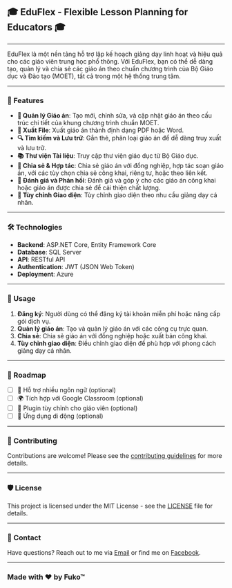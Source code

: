 ## 🎓 EduFlex - Flexible Lesson Planning for Educators 🎓 

---

EduFlex là một nền tảng hỗ trợ lập kế hoạch giảng dạy linh hoạt và hiệu quả cho các giáo viên trung học phổ thông. Với EduFlex, bạn có thể dễ dàng tạo, quản lý và chia sẻ các giáo án theo chuẩn chương trình của Bộ Giáo dục và Đào tạo (MOET), tất cả trong một hệ thống trung tâm.

---

### 🚀 Features

- **📅 Quản lý Giáo án**: Tạo mới, chỉnh sửa, và cập nhật giáo án theo cấu trúc chi tiết của khung chương trình chuẩn MOET.
- **📄 Xuất File**: Xuất giáo án thành định dạng PDF hoặc Word.
- **🔍 Tìm kiếm và Lưu trữ**: Gắn thẻ, phân loại giáo án để dễ dàng truy xuất và lưu trữ.
- **📚 Thư viện Tài liệu**: Truy cập thư viện giáo dục từ Bộ Giáo dục.
- **👥 Chia sẻ & Hợp tác**: Chia sẻ giáo án với đồng nghiệp, hợp tác soạn giáo án, với các tùy chọn chia sẻ công khai, riêng tư, hoặc theo liên kết.
- **💬 Đánh giá và Phản hồi**: Đánh giá và góp ý cho các giáo án công khai hoặc giáo án được chia sẻ để cải thiện chất lượng.
- **🎨 Tùy chỉnh Giao diện**: Tùy chỉnh giao diện theo nhu cầu giảng dạy cá nhân.

---

### 🛠️ Technologies

- **Backend**: ASP.NET Core, Entity Framework Core
- **Database**: SQL Server
- **API**: RESTful API
- **Authentication**: JWT (JSON Web Token)
- **Deployment**: Azure

---

### 📖 Usage

1. **Đăng ký**: Người dùng có thể đăng ký tài khoản miễn phí hoặc nâng cấp gói dịch vụ.
2. **Quản lý giáo án**: Tạo và quản lý giáo án với các công cụ trực quan.
3. **Chia sẻ**: Chia sẻ giáo án với đồng nghiệp hoặc xuất bản công khai.
4. **Tùy chỉnh giao diện**: Điều chỉnh giao diện để phù hợp với phong cách giảng dạy cá nhân.

---

### 🎯 Roadmap

- [ ] 🌟 Hỗ trợ nhiều ngôn ngữ (optional)
- [ ] 🌍 Tích hợp với Google Classroom (optional)
- [ ] 🧩 Plugin tùy chỉnh cho giáo viên (optional)
- [ ] 📱 Ứng dụng di động (optional)

---

### 🤝 Contributing

Contributions are welcome! Please see the [contributing guidelines](CONTRIBUTING.md) for more details.

---

### 🛡️ License

This project is licensed under the MIT License - see the [LICENSE](LICENSE) file for details.

---

### 💬 Contact

Have questions? Reach out to me via [Email](mailto:minhtam250102@gmail.com) or find me on [Facebook](https://www.facebook.com/pvmt25).

---

### Made with ❤️ by Fuko™
